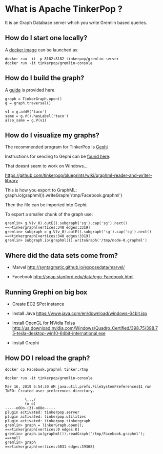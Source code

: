 # What is Apache TinkerPop ?

It is an Graph Database server which you write Gremlin based queries.

## How do I start one locally?

A [docker image](https://hub.docker.com/r/tinkerpop/gremlin-server) can be launched as:

```
docker run -it -p 8182:8182 tinkerpop/gremlin-server
docker run -it tinkerpop/gremlin-console
```

## How do I build the graph?

A [guide](http://tinkerpop.apache.org/docs/3.1.0-incubating/tutorials-getting-started.html) is provided here.

```
graph = TinkerGraph.open()
g = graph.traversal()

v1 = g.addV('taco')
same = g.V().hasLabel('taco')
also_same = g.V(v1)
```

## How do I visualize my graphs?

The recommended program for TinkerPop is [Gephi](https://gephi.org/users/download/)

Instructions for sending to Gephi can be [found here](https://groups.google.com/forum/#!topic/gremlin-users/pT87rPvty0g).

That doesnt seem to work on Windows...

https://github.com/tinkerpop/blueprints/wiki/graphml-reader-and-writer-library

This is how you export to GraphML: graph.io(graphml()).writeGraph('/tmp/Facebook.graphml')

Then the file can be imported into Gephi.

To export a smaller chunk of the graph use:

```
gremlin> g.V(v_0).outE().subgraph('sg').cap('sg').next()
==>tinkergraph[vertices:348 edges:3319]
gremlin> subgraph = g.V(v_0).outE().subgraph('sg').cap('sg').next()
==>tinkergraph[vertices:348 edges:3319]
gremlin> subgraph.io(graphml()).writeGraph('/tmp/node-0.graphml')
```

## Where did the data sets come from?

- Marvel http://syntagmatic.github.io/exposedata/marvel/

- Facebook http://snap.stanford.edu/data/ego-Facebook.html

## Running Grephi on big box

- Create EC2 SPot instance

- Install Java https://www.java.com/en/download/windows-64bit.jsp

- Install OpenGL for NVidia Telsa http://us.download.nvidia.com/Windows/Quadro_Certified/398.75/398.75-tesla-desktop-win10-64bit-international.exe

- Install Grephi

## How DO I reload the graph?

```
docker cp Facebook.graphml tinker:/tmp
```

```
docker run -it tinkerpop/gremlin-console

Mar 16, 2019 5:54:30 AM java.util.prefs.FileSystemPreferences$1 run
INFO: Created user preferences directory.

         \,,,/
         (o o)
-----oOOo-(3)-oOOo-----
plugin activated: tinkerpop.server
plugin activated: tinkerpop.utilities
plugin activated: tinkerpop.tinkergraph
gremlin> graph = TinkerGraph.open();
==>tinkergraph[vertices:0 edges:0]
gremlin> graph.io(graphml()).readGraph('/tmp/Facebook.graphml');
==>null
gremlin> graph
==>tinkergraph[vertices:4031 edges:39368]
```
